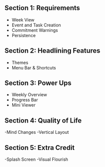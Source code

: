 ## Section 1: Requirements
- Week View
- Event and Task Creation
- Commitment Warnings
- Persistence

## Section 2: Headlining Features
- Themes
- Menu Bar & Shortcuts

## Section 3: Power Ups
- Weekly Overview
- Progress Bar
- Mini Viewer

## Section 4: Quality of Life
-Mind Changes
-Vertical Layout

## Section 5: Extra Credit
-Splash Screen
-Visual Flourish
